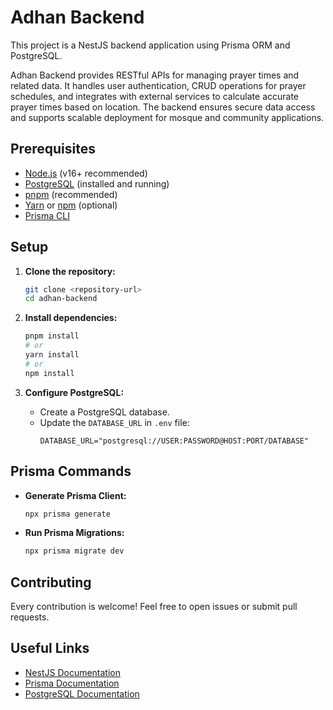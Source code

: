# Adhan Backend

This project is a NestJS backend application using Prisma ORM and PostgreSQL.

Adhan Backend provides RESTful APIs for managing prayer times and related data. It handles user authentication, CRUD operations for prayer schedules, and integrates with external services to calculate accurate prayer times based on location. The backend ensures secure data access and supports scalable deployment for mosque and community applications.

## Prerequisites

- [Node.js](https://nodejs.org/) (v16+ recommended)
- [PostgreSQL](https://www.postgresql.org/) (installed and running)
- [pnpm](https://pnpm.io/) (recommended)
- [Yarn](https://yarnpkg.com/) or [npm](https://www.npmjs.com/) (optional)
- [Prisma CLI](https://www.prisma.io/docs/getting-started)

## Setup

1. **Clone the repository:**
    ```bash
    git clone <repository-url>
    cd adhan-backend
    ```

2. **Install dependencies:**
    ```bash
    pnpm install
    # or
    yarn install
    # or
    npm install
    ```

3. **Configure PostgreSQL:**
    - Create a PostgreSQL database.
    - Update the `DATABASE_URL` in `.env` file:
      ```
      DATABASE_URL="postgresql://USER:PASSWORD@HOST:PORT/DATABASE"
      ```

## Prisma Commands

- **Generate Prisma Client:**
  ```bash
  npx prisma generate
  ```

- **Run Prisma Migrations:**
  ```bash
  npx prisma migrate dev
  ```

## Contributing

Every contribution is welcome! Feel free to open issues or submit pull requests.

## Useful Links

- [NestJS Documentation](https://docs.nestjs.com/)
- [Prisma Documentation](https://www.prisma.io/docs/)
- [PostgreSQL Documentation](https://www.postgresql.org/docs/)
